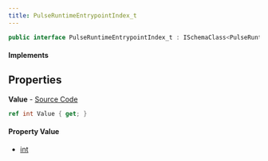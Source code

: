 ```yaml
---
title: PulseRuntimeEntrypointIndex_t
---
```


```csharp
public interface PulseRuntimeEntrypointIndex_t : ISchemaClass<PulseRuntimeEntrypointIndex_t>, ISchemaField, ISchemaClass, INativeHandle
```

#### Implements

## Properties

**Value** - [Source Code](https://github.com/swiftly-solution/swiftlys2/blob/master/managed/src/SwiftlyS2.Generated/Schemas/Interfaces/PulseRuntimeEntrypointIndex_t.cs#L16)

```csharp
ref int Value { get; }
```

#### Property Value

- [int](https://learn.microsoft.com/dotnet/api/system.int32)

